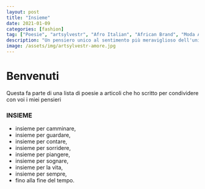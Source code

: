 ```yaml
---
layout: post
title: "Insieme"
date: 2021-01-09
categories: [fashion]
tag: ["Poesie", "artsylvestr", "Afro Italian", "African Brand", "Moda Afro"]
description: "Un pensiero unico al sentimento più meraviglioso dell'universo"
image: /assets/img/artsylvestr-amore.jpg
---
```

# Benvenuti

Questa fa parte di una lista di poesie a articoli
che ho scritto per condividere con voi i miei pensieri

### INSIEME
- insieme per camminare,
- insieme per guardare,
- insieme per contare,
- insieme per sorridere,
- insieme per piangere,
- insieme per sognare,
- insieme per la vita,
- insieme per sempre,
- fino alla fine del tempo.
